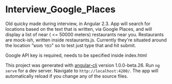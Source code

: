 # Interview_Google_Places

Old quicky made during interview, in Angular 2.3. 
App will search for locations based on the text that is written, via Google Places, and will display a list of near ( <= 50000 meters) restaurants near you. Restaurants are mock-ish, written inside restaurants.js. Currently they're situated around the location "כפר מונש" so to test just type that and hit submit.

Google API key is required, needs to be specified inside index.html


This project was generated with [angular-cli](https://github.com/angular/angular-cli) version 1.0.0-beta.26.
Run `ng serve` for a dev server. Navigate to `http://localhost:4200/`. The app will automatically reload if you change any of the source files.
